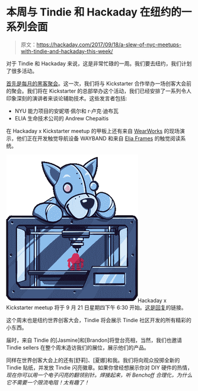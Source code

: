 # 本周与 Tindie 和 Hackaday 在纽约的一系列会面

> 原文：<https://hackaday.com/2017/09/18/a-slew-of-nyc-meetups-with-tindie-and-hackaday-this-week/>

对于 Tindie 和 Hackaday 来说，这是非常忙碌的一周。我们要去纽约，我们计划了很多活动。

[首先是每月的黑客聚会](https://hackaday.io/event/27093-hackaday-nyc-x-kickstarter)。这一次，我们将与 Kickstarter 合作举办一场创客大会前的聚会。我们将在 Kickstarter 的总部举办这个活动，我们已经安排了一系列令人印象深刻的演讲者来谈论辅助技术。这些发言者包括:

*   NYU 能力项目的安妮塔·佩尔和 r·卢克·迪布瓦
*   ELIA 生命技术公司的 Andrew Chepaitis

在 Hackaday x Kickstarter meetup 的甲板上还有来自 [WearWorks](http://www.wear.works/) 的现场演示，他们正在开发触觉导航设备 WAYBAND 和来自 [Elia Frames](http://www.theeliaidea.com/) 的触觉阅读系统。

[![](img/41131d7b9583e3d675fe895f83e128ff.png)](https://hackaday.com/wp-content/uploads/2017/09/6940031505239280379.png)Hackaday x Kickstarter meetup 将于 9 月 21 日星期四下午 6:30 开始。[这是回复](https://www.meetup.com/MakeIt-NYC/events/242653432/)的链接。

这个周末也是纽约世界创客大会，Tindie 将会展示 Tindie 社区开发的所有精彩的小东西。

届时，来自 Tindie 的[Jasmine]和[Brandon]将登台亮相，当然，我们也邀请 Tindie sellers 在整个周末造访我们的展位，展示他们的产品。

同样在世界创客大会上的还有[舒莉]、[夏娜]和我。我们将向观众投掷全新的 Tindie 贴纸，并发放 Tindie 闪亮徽章。如果你曾经想展示你对 DIY 硬件的热情，*现在你可以用一个电子闪亮的翻领别针。焊接起来，听 Benchoff 合理化，为什么它不需要一个限流电阻！太有趣了！*